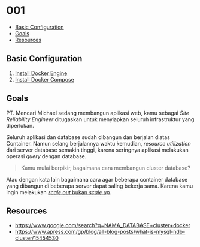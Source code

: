 # 001

- [Basic Configuration](#basic-configuration)
- [Goals](#goals)
- [Resources](#resources)


## Basic Configuration
1. [Install Docker Engine](https://docs.docker.com/engine/install/ubuntu/)
2. [Install Docker Compose](https://docs.docker.com/compose/install/)

## Goals
PT. Mencari Michael sedang membangun aplikasi web, kamu sebagai _Site Reliability Engineer_ ditugaskan untuk menyiapkan seluruh infrastruktur yang diperlukan. 

Seluruh aplikasi dan database sudah dibangun dan berjalan diatas Container. Namun selang berjalannya waktu kemudian, *resource utilization* dari server database semakin tinggi, karena seringnya aplikasi melakukan operasi *query* dengan database. 

> Kamu mulai berpikir, bagaimana cara membangun cluster database? 

Atau dengan kata lain bagaimana cara agar beberapa container database yang dibangun di beberapa server dapat saling bekerja sama. Karena kamu ingin melakukan [*scale out* bukan *scale up*](https://opsani.com/blog/scale-up-vs-scale-out-whats-the-difference/).

## Resources
- https://www.google.com/search?q=NAMA_DATABASE+cluster+docker
- https://www.apress.com/gp/blog/all-blog-posts/what-is-mysql-ndb-cluster/15454530
